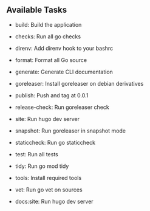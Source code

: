 
## Available Tasks

- build: Build the application 

- checks: Run all go checks 

- direnv: Add direnv hook to your bashrc 

- format: Format all Go source 

- generate: Generate CLI documentation 

- goreleaser: Install goreleaser on debian derivatives 

- publish: Push and tag at 0.0.1 

- release-check: Run goreleaser check 

- site: Run hugo dev server 

- snapshot: Run goreleaser in snapshot mode 

- staticcheck: Run go staticcheck 

- test: Run all tests 

- tidy: Run go mod tidy 

- tools: Install required tools 

- vet: Run go vet on sources 

- docs:site: Run hugo dev server 

